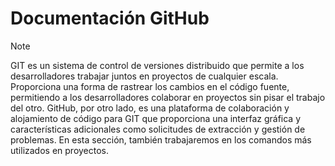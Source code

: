 # Documentación GitHub

> [!NOTE]
> GIT es un sistema de control de versiones distribuido que permite a los desarrolladores trabajar juntos en proyectos de cualquier escala. Proporciona una forma de rastrear los cambios en el código fuente, permitiendo a los desarrolladores colaborar en proyectos sin pisar el trabajo del otro. GitHub, por otro lado, es una plataforma de colaboración y alojamiento de código para GIT que proporciona una interfaz gráfica y características adicionales como solicitudes de extracción y gestión de problemas. En esta sección, también trabajaremos en los comandos más utilizados en proyectos.

